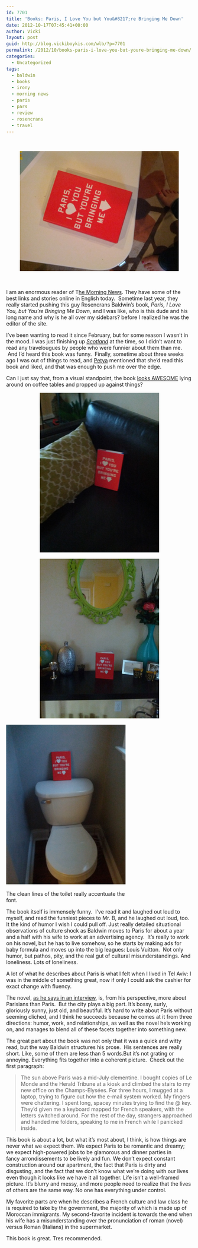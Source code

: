 ```yaml
---
id: 7701
title: 'Books: Paris, I Love You but You&#8217;re Bringing Me Down'
date: 2012-10-17T07:45:41+00:00
author: Vicki
layout: post
guid: http://blog.vickiboykis.com/wlb/?p=7701
permalink: /2012/10/books-paris-i-love-you-but-youre-bringing-me-down/
categories:
  - Uncategorized
tags:
  - baldwin
  - books
  - irony
  - morning news
  - paris
  - pars
  - review
  - rosencrans
  - travel
---
```

&nbsp;

<p style="text-align: center;">
  <a href="https://raw.githubusercontent.com/veekaybee/wlb/gh-pages/assets/images/2012/10/IMG_20120928_180900.jpg"><img class="aligncenter  wp-image-7702" title="IMG_20120928_180900" src="https://raw.githubusercontent.com/veekaybee/wlb/gh-pages/assets/images/2012/10/IMG_20120928_180900-1024x768.jpg" alt="" width="430" height="323" /></a>
</p>

&nbsp;

I am an enormous reader of T<a href="http://www.themorningnews.org/" target="_blank">he Morning News</a>. They have some of the best links and stories online in English today.  Sometime last year, they really started pushing this guy Rosencrans Baldwin&#8217;s book, _Paris, I Love You, but You&#8217;re Bringing Me Down,_ and I was like, who is this dude and his long name and why is he all over my sidebars? before I realized he was the editor of the site.

I&#8217;ve been wanting to read it since February, but for some reason I wasn&#8217;t in the mood. I was just finishing up <a href="http://ebook.vickiboykis.com/" target="_blank"><em>Scotland</em></a> at the time, so I didn&#8217;t want to read any travelougues by people who were funnier about them than me.  And I&#8217;d heard this book was funny.  Finally, sometime about three weeks ago I was out of things to read, and <a href="http://www.themigrantbookclub.com/" target="_blank">Petya</a> mentioned that she&#8217;d read this book and liked, and that was enough to push me over the edge.

<!--more-->

Can I just say that, from a visual standpoint, the book <a href="http://blog.vickiboykis.com/wlb/2012/08/judging-a-book-by-its-cover/" target="_blank">looks AWESOME</a> lying around on coffee tables and propped up against things?

<p style="text-align: center;">
  <a href="https://raw.githubusercontent.com/veekaybee/wlb/gh-pages/assets/images/2012/10/IMG_20121017_073223.jpg"><img class="aligncenter  wp-image-7703" title="IMG_20121017_073223" src="https://raw.githubusercontent.com/veekaybee/wlb/gh-pages/assets/images/2012/10/IMG_20121017_073223-768x1024.jpg" alt="" width="323" height="430" /></a>
</p>

<p style="text-align: center;">
  <a href="https://raw.githubusercontent.com/veekaybee/wlb/gh-pages/assets/images/2012/10/IMG_20121017_073237.jpg"><img class="aligncenter  wp-image-7704" title="IMG_20121017_073237" src="https://raw.githubusercontent.com/veekaybee/wlb/gh-pages/assets/images/2012/10/IMG_20121017_073237-768x1024.jpg" alt="" width="323" height="430" /></a>
</p>

<div id="attachment_7705" style="width: 333px" class="wp-caption aligncenter">
  <a href="https://raw.githubusercontent.com/veekaybee/wlb/gh-pages/assets/images/2012/10/IMG_20121017_073255.jpg"><img class=" wp-image-7705" title="IMG_20121017_073255" src="https://raw.githubusercontent.com/veekaybee/wlb/gh-pages/assets/images/2012/10/IMG_20121017_073255-768x1024.jpg" alt="" width="323" height="430" /></a>
  
  <p class="wp-caption-text">
    The clean lines of the toilet really accentuate the font.
  </p>
</div>

The book itself is immensely funny.  I&#8217;ve read it and laughed out loud to myself, and read the funniest pieces to Mr. B, and he laughed out loud, too. It the kind of humor I wish I could pull off. Just really detailed situational observations of culture shock as Baldwin moves to Paris for about a year and a half with his wife to work at an advertising agency.  It&#8217;s really to work on his novel, but he has to live somehow, so he starts by making ads for baby formula and moves up into the big leagues: Louis Vuitton.  Not only humor, but pathos, pity, and the real gut of cultural misunderstandings. And loneliness. Lots of loneliness.

A lot of what he describes about Paris is what I felt when I lived in Tel Aviv: I was in the middle of something great, now if only I could ask the cashier for exact change with fluency.

The novel, <a href="http://parisimperfect.wordpress.com/2012/09/05/paris-i-love-you-but-youre-bringing-me-down/" target="_blank">as he says in an interview</a>, is, from his perspective, more about Parisians than Paris.  But the city plays a big part. It&#8217;s bossy, surly, gloriously sunny, just old, and beautiful. It&#8217;s hard to write about Paris without seeming cliched, and I think he succeeds because he comes at it from three directions: humor, work, and relationships, as well as the novel he&#8217;s working on, and manages to blend all of these facets together into something new.

The great part about the book was not only that it was a quick and witty read, but the way Baldwin structures his prose.  His sentences are really short. Like, some of them are less than 5 words.But it&#8217;s not grating or annoying. Everything fits together into a coherent picture.  Check out the first paragraph:

> The sun above Paris was a mid-July clementine. I bought copies of Le Monde and the Herald Tribune at a kiosk and climbed the stairs to my new office on the Champs-Elysées. For three hours, I mugged at a laptop, trying to figure out how the e-mail system worked. My fingers were chattering. I spent long, spacey minutes trying to find the @ key. They’d given me a keyboard mapped for French speakers, with the letters switched around. For the rest of the day, strangers approached and handed me folders, speaking to me in French while I panicked inside.

This book is about a lot, but what it&#8217;s most about, I think, is how things are never what we expect them. We expect Paris to be romantic and dreamy; we expect high-powered jobs to be glamorous and dinner parties in fancy arrondissements to be lively and fun. We don&#8217;t expect constant construction around our apartment, the fact that Paris is dirty and disgusting, and the fact that we don&#8217;t know what we&#8217;re doing with our lives even though it looks like we have it all together. Life isn&#8217;t a well-framed picture. It&#8217;s blurry and messy, and more people need to realize that the lives of others are the same way. No one has everything under control.

My favorite parts are when he describes a French culture and law class he is required to take by the government, the majority of which is made up of Moroccan immigrants. My second-favorite incident is towards the end when his wife has a misunderstanding over the pronunciation of roman (novel) versus Roman (Italians) in the supermarket.

This book is great. Tres recommended.

&nbsp;